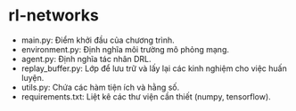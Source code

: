 # rl-networks
   * main.py: Điểm khởi đầu của chương trình.
   * environment.py: Định nghĩa môi trường mô phỏng mạng.
   * agent.py: Định nghĩa tác nhân DRL.
   * replay_buffer.py: Lớp để lưu trữ và lấy lại các kinh nghiệm cho việc huấn luyện.
   * utils.py: Chứa các hàm tiện ích và hằng số.
   * requirements.txt: Liệt kê các thư viện cần thiết (numpy, tensorflow).